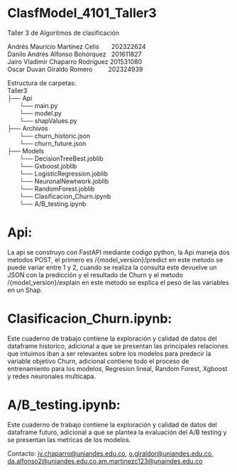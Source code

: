 # ClasfModel_4101_Taller3
Taller 3 de Algoritmos de clasificación

Andrés Mauricio Martínez Celis &nbsp;  &nbsp; &nbsp;     202322624 <br>
Danilo Andrés Alfonso Bohórquez  &nbsp;      201611827 <br>
Jairo Vladimir Chaparro Rodríguez     201531080 <br>
Oscar Duvan Giraldo Romero  &nbsp; &nbsp;&nbsp; &nbsp;&nbsp;  202324939   <br>  

Estructura de carpetas:<br>
Taller3 <br>
├── Api<br>
&nbsp;&nbsp;&nbsp;&nbsp;&nbsp;&nbsp;&nbsp;└── main.py<br>
&nbsp;&nbsp;&nbsp;&nbsp;&nbsp;&nbsp;&nbsp;└── model.py<br>
&nbsp;&nbsp;&nbsp;&nbsp;&nbsp;&nbsp;&nbsp;└── shapValues.py<br>
├── Archivos<br>
&nbsp;&nbsp;&nbsp;&nbsp;&nbsp;&nbsp;&nbsp;└── churn_historic.json<br>
&nbsp;&nbsp;&nbsp;&nbsp;&nbsp;&nbsp;&nbsp;└── churn_future.json<br>
├── Models<br>
&nbsp;&nbsp;&nbsp;&nbsp;&nbsp;&nbsp;&nbsp;└── DecisionTreeBest.joblib<br>
&nbsp;&nbsp;&nbsp;&nbsp;&nbsp;&nbsp;&nbsp;└── Gxboost.joblib<br>
&nbsp;&nbsp;&nbsp;&nbsp;&nbsp;&nbsp;&nbsp;└── LogisticRegression.joblib<br>
&nbsp;&nbsp;&nbsp;&nbsp;&nbsp;&nbsp;&nbsp;└── NeuronalNewtwork.joblib<br>
&nbsp;&nbsp;&nbsp;&nbsp;&nbsp;&nbsp;&nbsp;└── RandomForest.joblib<br>
&nbsp;&nbsp;&nbsp;&nbsp;&nbsp;&nbsp;&nbsp;└── Clasificacion_Churn.ipynb<br>
&nbsp;&nbsp;&nbsp;&nbsp;&nbsp;&nbsp;&nbsp;└── A/B_testing.ipynb<br>

# Api:
La api se construyo con FastAPI mediante codigo python, la Api maneja dos metodos POST, el primero es /{model_version}/predict en este metodo se puede variar entre 1 y 2, cuando se realiza la consulta este devuelve un JSON con la predicción y el resultado de Churn y el metodo /{model_version}/explain en este metodo se explica el peso de las variables en un Shap.

# Clasificacion_Churn.ipynb:
Este cuaderno de trabajo contiene la exploración y calidad de datos del dataframe historico, adicional a que se presentan las principales relaciones que intuimos iban a ser relevantes sobre los modelos para predecir la variable objetivo Churn, adicional contiene todo el proceso de entrenamiento para los modelos, Regresion lineal, Random Forest, Xgboost y redes neuronales multicapa.

# A/B_testing.ipynb:
Este cuaderno de trabajo contiene la exploración y calidad de datos del dataframe futuro, adicional a que se plantea la evaluación del A/B testing y se presentan las metricas de los modelos.

Contacto: jv.chaparro@uniandes.edu.co, o.giraldor@uniandes.edu.co, da.alfonso2@uniandes.edu.co,am.martinezc123@unaindes.edu.co
